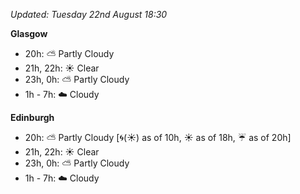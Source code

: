 *Updated: Tuesday 22nd August 18:30*

**Glasgow**

* 20h: :partly_sunny: Partly Cloudy
* 21h, 22h: :sunny: Clear
* 23h, 0h: :partly_sunny: Partly Cloudy
* 1h - 7h: :cloud: Cloudy

**Edinburgh**

* 20h: :partly_sunny: Partly Cloudy [:cyclone:(:sunny:) as of 10h, :sunny: as of 18h, :umbrella: as of 20h]
* 21h, 22h: :sunny: Clear
* 23h, 0h: :partly_sunny: Partly Cloudy
* 1h - 7h: :cloud: Cloudy
